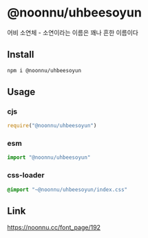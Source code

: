 # @noonnu/uhbeesoyun
어비 소연체 - 소연이라는 이름은 꽤나 흔한 이름이다

## Install
```sh
npm i @noonnu/uhbeesoyun
```
## Usage
### cjs
```js
require("@noonnu/uhbeesoyun")
```
### esm
```js
import "@noonnu/uhbeesoyun"
```
### css-loader
```css
@import "~@noonnu/uhbeesoyun/index.css"
```

## Link
https://noonnu.cc/font_page/192
